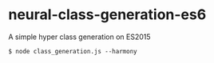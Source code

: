# neural-class-generation-es6
A simple hyper class generation on ES2015

```
$ node class_generation.js --harmony
```
